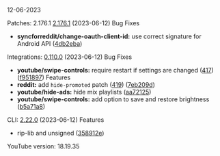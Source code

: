 12-06-2023

Patches: 2.176.1
  [2.176.1](https://github.com/revanced/revanced-patches/compare/v2.176.0...v2.176.1) (2023-06-12)
 Bug Fixes
* **syncforreddit/change-oauth-client-id:** use correct signature for Android API ([4db2eba](https://github.com/revanced/revanced-patches/commit/4db2eba6d66f094f1d2400bfa8b9c15a175f796e))

 
Integrations:   [0.110.0](https://github.com/revanced/revanced-integrations/compare/v0.109.0...v0.110.0) (2023-06-12)
 Bug Fixes
* **youtube/swipe-controls:** require restart if settings are changed ([417](https://github.com/revanced/revanced-integrations/issues/417)) ([f951897](https://github.com/revanced/revanced-integrations/commit/f9518979448bf40f0a85ad88ac5971ade9343566))
 Features
* **reddit:** add `hide-promoted` patch ([419](https://github.com/revanced/revanced-integrations/issues/419)) ([7eb209d](https://github.com/revanced/revanced-integrations/commit/7eb209d8533f68cd344c331482b38bfcf4baca06))
* **youtube/hide-ads:** hide mix playlists ([aa72125](https://github.com/revanced/revanced-integrations/commit/aa721253170890a35640b860be569932b8536345))
* **youtube/swipe-controls:** add option to save and restore brightness ([b5a71a8](https://github.com/revanced/revanced-integrations/commit/b5a71a843eaecaf9f2566d0b6a3c21422b14a44f))

 
CLI:   [2.22.0](https://github.com/j-hc/revanced-cli/compare/v2.21.3...v2.22.0) (2023-06-12)
 Features
* rip-lib and unsigned ([358912e](https://github.com/j-hc/revanced-cli/commit/358912e3e1dbfb1e96bdd9d4a098071ac945aca9))
 

YouTube version: 18.19.35
